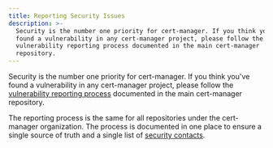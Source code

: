 ```yaml
---
title: Reporting Security Issues
description: >-
  Security is the number one priority for cert-manager. If you think you've
  found a vulnerability in any cert-manager project, please follow the
  vulnerability reporting process documented in the main cert-manager
  repository.
---
```


Security is the number one priority for cert-manager. If you think you've found
a vulnerability in any cert-manager project, please follow the
[vulnerability reporting process](https://github.com/jetstack/cert-manager/blob/master/SECURITY.md)
documented in the main cert-manager repository.

The reporting process is the same for all repositories under the cert-manager
organization. The process is documented in one place to ensure a single source
of truth and a single list of
[security contacts](https://github.com/jetstack/cert-manager/blob/master/SECURITY_CONTACTS.md).
